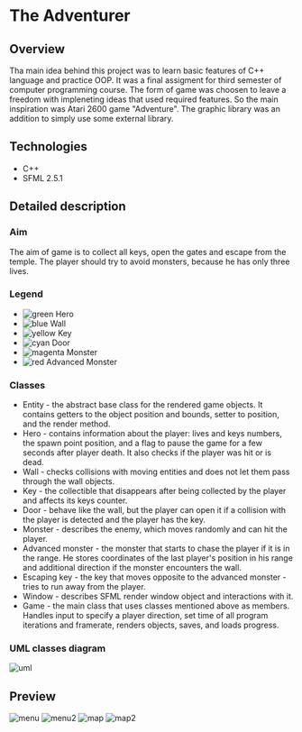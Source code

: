 # The Adventurer

## Overview
Tha main idea behind this project was to learn basic features of C++ language and practice OOP. It was a final assigment for third semester of computer programming course. The form of game was choosen to leave a freedom with impleneting ideas that used required features. So the main inspiration was Atari 2600 game "Adventure". The graphic library was an addition to simply use some external library.

## Technologies

* C++
* SFML 2.5.1

## Detailed description

### Aim

The aim of game is to collect all keys, open the gates and escape from the temple. The player should try to avoid monsters, because he has only three lives.

### Legend

* ![green](https://user-images.githubusercontent.com/72464031/170149408-0ce0d837-78ed-4601-ac5f-4a6551c07a07.png) Hero
* ![blue](https://user-images.githubusercontent.com/72464031/170149578-e0d5db11-0c0c-40f2-8de6-50eea741a270.png) Wall
* ![yellow](https://user-images.githubusercontent.com/72464031/170149600-b3a8f49f-62ae-42f0-bee7-87f20a1d4bf7.png) Key
* ![cyan](https://user-images.githubusercontent.com/72464031/170149584-ba66b0b2-757a-4c56-a463-a1287d9357f7.png) Door
* ![magenta](https://user-images.githubusercontent.com/72464031/170149592-cabc813e-456c-44ab-b8c2-fb46f881001e.png) Monster
* ![red](https://user-images.githubusercontent.com/72464031/170149597-39678409-cc04-4839-80dc-7574748d49f3.png) Advanced Monster


### Classes
* Entity - the abstract base class for the rendered game objects. It contains getters to the object position and bounds, setter to position, and the render method.
* Hero - contains information about the player: lives and keys numbers, the spawn point position, and a flag to pause the game for a few seconds after player death. It also checks if the player was hit or is dead.
* Wall - checks collisions with moving entities and does not let them pass through the wall objects.
* Key - the collectible that disappears after being collected by the player and affects its keys counter.
* Door - behave like the wall, but the player can open it if a collision with the player is detected and the player has the key.
* Monster - describes the enemy, which moves randomly and can hit the player.
* Advanced monster - the monster that starts to chase the player if it is in the range. He stores coordinates of the last player's position in his range and additional direction if the monster encounters the wall.
* Escaping key - the key that moves opposite to the advanced monster - tries to run away from the player.
* Window - describes SFML render window object and interactions with it.
* Game - the main class that uses classes mentioned above as members. Handles input to specify a player direction, set time of all program iterations and framerate, renders objects, saves, and loads progress.

### UML classes diagram

![uml](https://user-images.githubusercontent.com/72464031/170147462-1ef080ae-e015-486c-8b53-791d147757fd.png)

## Preview

![menu](https://user-images.githubusercontent.com/72464031/170148177-6bd3323c-375d-4680-8e04-22e849456f83.png)
![menu2](https://user-images.githubusercontent.com/72464031/170148187-da305af7-6515-4d7c-a2bb-7e93683622b9.png)
![map](https://user-images.githubusercontent.com/72464031/170148196-ab456487-9a3a-461f-9bc9-2d0623b17c38.png)
![map2](https://user-images.githubusercontent.com/72464031/170148201-7584fe11-7ced-4817-ba03-904a84eb7359.png)

